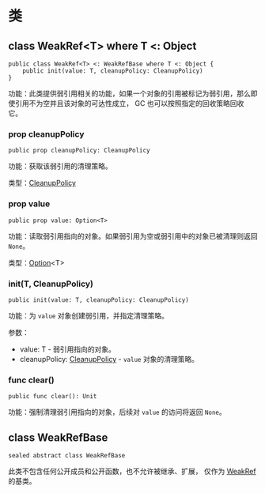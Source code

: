 # 类

## class WeakRef\<T> where T \<: Object

```cangjie
public class WeakRef<T> <: WeakRefBase where T <: Object {
    public init(value: T, cleanupPolicy: CleanupPolicy)
}
```

功能：此类提供弱引用相关的功能，如果一个对象的引用被标记为弱引用，那么即使引用不为空并且该对象的可达性成立， GC 也可以按照指定的回收策略回收它。

### prop cleanupPolicy

```cangjie
public prop cleanupPolicy: CleanupPolicy
```

功能：获取该弱引用的清理策略。

类型：[CleanupPolicy](ref_package_enums.md#enum-cleanuppolicy)

### prop value

```cangjie
public prop value: Option<T>
```

功能：读取弱引用指向的对象。如果弱引用为空或弱引用中的对象已被清理则返回 `None`。

类型：[Option](../../core/core_package_api/core_package_enums.md#enum-optiont)\<T>

### init(T, CleanupPolicy)

```cangjie
public init(value: T, cleanupPolicy: CleanupPolicy)
```

功能：为 `value` 对象创建弱引用，并指定清理策略。

参数：

- value: T - 弱引用指向的对象。
- cleanupPolicy: [CleanupPolicy](ref_package_enums.md#enum-cleanuppolicy) - `value` 对象的清理策略。

### func clear()

```cangjie
public func clear(): Unit
```

功能：强制清理弱引用指向的对象，后续对 `value` 的访问将返回 `None`。

## class WeakRefBase

```cangjie
sealed abstract class WeakRefBase
```

此类不包含任何公开成员和公开函数，也不允许被继承、扩展， 仅作为 [WeakRef](ref_package_classes#class-weakreft-where-t--object) 的基类。

